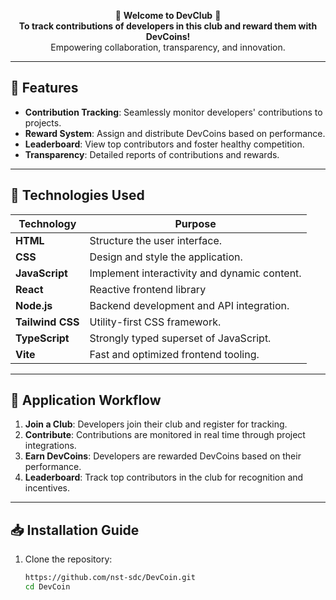 

<div align="center">

🎉 **Welcome to DevClub** 🎉  
**To track contributions of developers in this club and reward them with DevCoins!**  
Empowering collaboration, transparency, and innovation.

</div>

---

## 🚀 Features

- **Contribution Tracking**: Seamlessly monitor developers' contributions to projects.  
- **Reward System**: Assign and distribute DevCoins based on performance.  
- **Leaderboard**: View top contributors and foster healthy competition.  
- **Transparency**: Detailed reports of contributions and rewards.  

---

## 📜 Technologies Used

| Technology         | Purpose                                      |
|--------------------|----------------------------------------------|
| **HTML**           | Structure the user interface.               |
| **CSS**            | Design and style the application.           |
| **JavaScript**     | Implement interactivity and dynamic content. |
| **React**          | Reactive frontend library                  |
| **Node.js**        | Backend development and API integration.    |
| **Tailwind CSS**   | Utility-first CSS framework.                 |
| **TypeScript**     | Strongly typed superset of JavaScript.      |
| **Vite**           | Fast and optimized frontend tooling.        |

---

## 🎨 Application Workflow

1. **Join a Club**: Developers join their club and register for tracking.  
2. **Contribute**: Contributions are monitored in real time through project integrations.  
3. **Earn DevCoins**: Developers are rewarded DevCoins based on their performance.  
4. **Leaderboard**: Track top contributors in the club for recognition and incentives.  

---

## 📥 Installation Guide

1. Clone the repository:
   ```bash
   https://github.com/nst-sdc/DevCoin.git
   cd DevCoin
   ```

